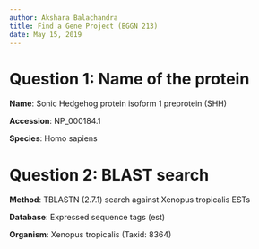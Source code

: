```yaml
---
author: Akshara Balachandra
title: Find a Gene Project (BGGN 213)
date: May 15, 2019
---
```


# Question 1: Name of the protein

**Name**: Sonic Hedgehog protein isoform 1 preprotein (SHH)

**Accession**: NP_000184.1

**Species**: Homo sapiens

# Question 2: BLAST search

**Method**: TBLASTN (2.7.1) search against Xenopus tropicalis ESTs

**Database**: Expressed sequence tags (est)

**Organism**: Xenopus tropicalis (Taxid: 8364)
